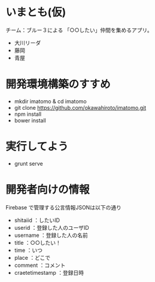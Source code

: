 # いまとも(仮)

チーム：ブルー３による 「○○したい」仲間を集めるアプリ。

* 大川リーダ
* 藤岡
* 青屋

# 開発環境構築のすすめ

* mkdir imatomo & cd imatomo  
* git clone https://github.com/okawahiroto/imatomo.git  
* npm install
* bower install

# 実行してよう

* grunt serve

# 開発者向けの情報

Firebase で管理する公言情報JSONは以下の通り
* shitaiid    ：したいID
* userid      ：登録した人のユーザID
* username    ：登録した人の名前
* title       ：○○したい！
* time        ：いつ
* place       ：どこで
* comment     ：コメント
* craetetimestamp ：登録日時

